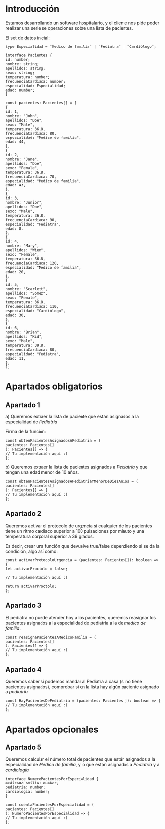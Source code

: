 # Introducción

Estamos desarrollando un software hospitalario, y el cliente nos pide poder realizar una serie se operaciones sobre una lista de pacientes.

El set de datos inicial:

```
type Especialidad = "Medico de familia" | "Pediatra" | "Cardiólogo";

interface Pacientes {
id: number;
nombre: string;
apellidos: string;
sexo: string;
temperatura: number;
frecuenciaCardiaca: number;
especialidad: Especialidad;
edad: number;
}

const pacientes: Pacientes[] = [
{
id: 1,
nombre: "John",
apellidos: "Doe",
sexo: "Male",
temperatura: 36.8,
frecuenciaCardiaca: 80,
especialidad: "Medico de familia",
edad: 44,
},
{
id: 2,
nombre: "Jane",
apellidos: "Doe",
sexo: "Female",
temperatura: 36.8,
frecuenciaCardiaca: 70,
especialidad: "Medico de familia",
edad: 43,
},
{
id: 3,
nombre: "Junior",
apellidos: "Doe",
sexo: "Male",
temperatura: 36.8,
frecuenciaCardiaca: 90,
especialidad: "Pediatra",
edad: 8,
},
{
id: 4,
nombre: "Mary",
apellidos: "Wien",
sexo: "Female",
temperatura: 36.8,
frecuenciaCardiaca: 120,
especialidad: "Medico de familia",
edad: 20,
},
{
id: 5,
nombre: "Scarlett",
apellidos: "Somez",
sexo: "Female",
temperatura: 36.8,
frecuenciaCardiaca: 110,
especialidad: "Cardiólogo",
edad: 30,
},
{
id: 6,
nombre: "Brian",
apellidos: "Kid",
sexo: "Male",
temperatura: 39.8,
frecuenciaCardiaca: 80,
especialidad: "Pediatra",
edad: 11,
},
];
```

# Apartados obligatorios

## Apartado 1

a) Queremos extraer la lista de paciente que están asignados a la especialidad de _Pediatría_

Firma de la función:

```
const obtenPacientesAsignadosAPediatria = (
pacientes: Pacientes[]
): Pacientes[] => {
// Tu implementación aquí :)
};
```

b) Queremos extraer la lista de pacientes asignados a _Pediatría_ y que tengan una edad menor de 10 años.

```
const obtenPacientesAsignadosAPediatriaYMenorDeDiezAnios = (
pacientes: Pacientes[]
): Pacientes[] => {
// Tu implementación aquí :)
};
```

## Apartado 2

Queremos activar el protocolo de urgencia si cualquier de los pacientes tiene un ritmo cardíaco superior a 100 pulsaciones por minuto y una temperatura corporal superior a 39 grados.

Es decir, crear una función que devuelve true/false dependiendo si se da la condición, algo así como:

```
const activarProtocoloUrgencia = (pacientes: Pacientes[]): boolean => {
let activarProctolo = false;

// Tu implementación aquí :)

return activarProctolo;
};
```

## Apartado 3

El pediatra no puede atender hoy a los pacientes, queremos reasignar los pacientes asignados a la especialidad de pediatría a la de _medico de familia_.

```
const reasignaPacientesAMedicoFamilia = (
pacientes: Pacientes[]
): Pacientes[] => {
// Tu implementación aquí :)
};
```

## Apartado 4

Queremos saber si podemos mandar al Pediatra a casa (si no tiene pacientes asignados), comprobar si en la lista hay algún paciente asignado a _pediatría_

```
const HayPacientesDePediatria = (pacientes: Pacientes[]): boolean => {
// Tu implementación aquí :)
};
```

# Apartados opcionales

## Apartado 5

Queremos calcular el número total de pacientes que están asignados a la especialidad de _Medico de familia_, y lo que están asignados a _Pediatría_ y a _cardiología_

```
interface NumeroPacientesPorEspecialidad {
medicoDeFamilia: number;
pediatria: number;
cardiologia: number;
}

const cuentaPacientesPorEspecialidad = (
pacientes: Pacientes[]
): NumeroPacientesPorEspecialidad => {
// Tu implementación aquí :)
};
```

